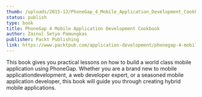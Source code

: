 ```yaml
---
thumb: /uploads/2015-12/PhoneGap_4_Mobile_Application_Development_Cookbook.jpg
status: publish
type: book
title: PhoneGap 4 Mobile Application Development Cookbook
author: Zainul Setyo Pamungkas
publisher: Packt Publishing
link: https://www.packtpub.com/application-development/phonegap-4-mobile-application-development-cookbook
---
```

This book gives you practical lessons on how to build a world class mobile application using PhoneGap. Whether you are a brand new to mobile applicationdevelopment, a web developer expert, or a seasoned mobile application developer, this book will guide you through creating hybrid mobile applications.
